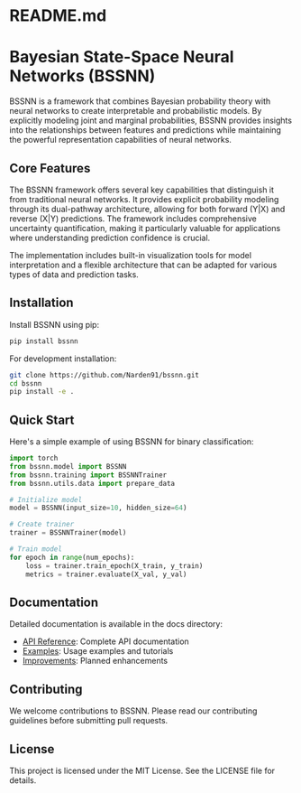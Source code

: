# README.md

# Bayesian State-Space Neural Networks (BSSNN)

BSSNN is a framework that combines Bayesian probability theory with neural networks to create interpretable and probabilistic models. By explicitly modeling joint and marginal probabilities, BSSNN provides insights into the relationships between features and predictions while maintaining the powerful representation capabilities of neural networks.

## Core Features

The BSSNN framework offers several key capabilities that distinguish it from traditional neural networks. It provides explicit probability modeling through its dual-pathway architecture, allowing for both forward (Y|X) and reverse (X|Y) predictions. The framework includes comprehensive uncertainty quantification, making it particularly valuable for applications where understanding prediction confidence is crucial.

The implementation includes built-in visualization tools for model interpretation and a flexible architecture that can be adapted for various types of data and prediction tasks. 

## Installation

Install BSSNN using pip:

```bash
pip install bssnn
```

For development installation:

```bash
git clone https://github.com/Narden91/bssnn.git
cd bssnn
pip install -e .
```

## Quick Start

Here's a simple example of using BSSNN for binary classification:

```python
import torch
from bssnn.model import BSSNN
from bssnn.training import BSSNNTrainer
from bssnn.utils.data import prepare_data

# Initialize model
model = BSSNN(input_size=10, hidden_size=64)

# Create trainer
trainer = BSSNNTrainer(model)

# Train model
for epoch in range(num_epochs):
    loss = trainer.train_epoch(X_train, y_train)
    metrics = trainer.evaluate(X_val, y_val)
```

## Documentation

Detailed documentation is available in the docs directory:
- [API Reference](docs/api.md): Complete API documentation
- [Examples](docs/examples.md): Usage examples and tutorials
- [Improvements](docs/improvements.md): Planned enhancements

## Contributing

We welcome contributions to BSSNN. Please read our contributing guidelines before submitting pull requests.

## License

This project is licensed under the MIT License. See the LICENSE file for details.

<!-- ## Citation

If you use BSSNN in your research, please cite: -->

<!-- ```bibtex
@software{bssnn2024,
  title = {BSSNN: Bayesian State-Space Neural Networks},
  author = {Your Name},
  year = {2024},
  url = {https://github.com/yourusername/bssnn}
}
``` -->
